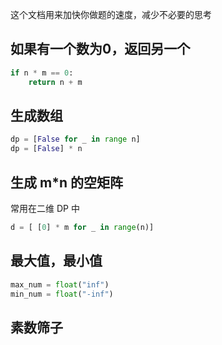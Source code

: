 这个文档用来加快你做题的速度，减少不必要的思考

## 如果有一个数为0，返回另一个

```py
if n * m == 0:
    return n + m
```

##  生成数组

```py
dp = [False for _ in range n]
dp = [False] * n
```


## 生成 m*n 的空矩阵

常用在二维 DP 中

```py
d = [ [0] * m for _ in range(n)]
```

## 最大值，最小值

```py
max_num = float("inf")
min_num = float("-inf")
```

## 素数筛子

```py
```